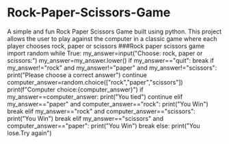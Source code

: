 # Rock-Paper-Scissors-Game
A simple and fun Rock Paper Scissors Game built using python. This project allows the user to play against the computer in a classic game where each player chooses rock, paper or scissors 
###Rock paper scissors game
import random
while True:
    my_answer=input("Choose: rock, paper or scissors:")
    my_answer=my_answer.lower()
    if my_answer=="quit":
        break
    if my_answer!="rock" and my_answer!="paper" and my_answer!="scissors":
        print("Please choose a correct answer")
        continue
    computer_answer=random.choice(["rock","paper","scissors"])
    print(f"Computer choice:{computer_answer}")
    if my_answer==computer_answer:
        print("You tied")
        continue
    elif my_answer=="paper" and computer_answer=="rock":
        print("You Win")
        break
    elif my_answer=="rock" and computer_answer=="scissors":
        print("You Win")
        break
    elif my_answer=="scissors" and computer_answer=="paper":
        print("You Win")
        break
    else:
        print("You lose.Try again")
